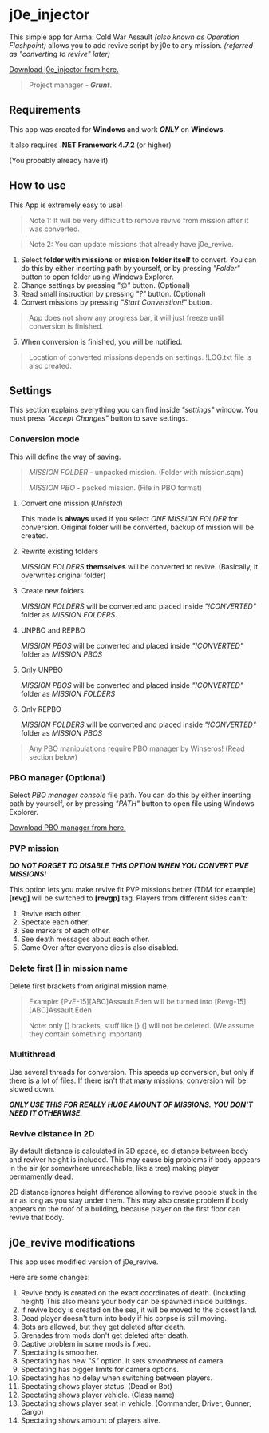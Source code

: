 # j0e_injector
This simple app for Arma: Cold War Assault *(also known as Operation Flashpoint)* allows you to add revive script by j0e to any mission. *(referred as "converting to revive" later)*

 [Download j0e_injector from here.](https://github.com/LappiLappland/j0e_injector/releases)

> Project manager - ***Grunt***.

## Requirements
This app was created for **Windows** and work ***ONLY*** on **Windows**.

It also requires **.NET Framework 4.7.2** (or higher)

(You probably already have it)

## How to use
This App is extremely easy to use!

> Note 1: It will be very difficult to remove revive from mission after it was converted.

> Note 2: You can update missions that already have j0e_revive.

 1. Select **folder with missions** or **mission folder itself** to convert. 
 You can do this by either inserting path by yourself, or by pressing *"Folder"* button to open folder using Windows Explorer.
 2. Change settings by pressing *"@"* button. (Optional)
 3. Read small instruction by pressing *"?"* button. (Optional)
 4. Convert missions by pressing *"Start Converstion!"* button.
 >  App does not show any progress bar, it will just freeze until conversion is finished.
 5. When conversion is finished, you will be notified.
 > Location of converted missions depends on settings.
 > !LOG.txt file is also created.
## Settings
This section explains everything you can find inside *"settings"* window.
You must press *"Accept Changes"* button to save settings.
### Conversion mode
This will define the way of saving.

 > *MISSION FOLDER* - unpacked mission. (Folder with mission.sqm)
 > 
 > *MISSION PBO* - packed mission. (File in PBO format)

 1. Convert one mission (*Unlisted*)
 
    This mode is **always** used if you select *ONE MISSION FOLDER* for conversion.
    Original folder will be converted, backup of mission will be created.

 2. Rewrite existing folders
 
    *MISSION FOLDERS* **themselves** will be converted to revive. 
(Basically, it overwrites original folder)
 
 3. Create new folders
 
    *MISSION FOLDERS* will be converted and placed inside *"!CONVERTED"* folder as *MISSION FOLDERS*.
 
 4. UNPBO and REPBO
 
    *MISSION PBOS* will be converted and placed inside *"!CONVERTED"* folder as *MISSION PBOS*
    
 5. Only UNPBO
 
    *MISSION PBOS* will be converted and placed inside *"!CONVERTED"* folder as *MISSION FOLDERS*

 6. Only REPBO
 
    *MISSION FOLDERS* will be converted and placed inside *"!CONVERTED"* folder as *MISSION PBOS*

> Any PBO manipulations  require PBO manager by Winseros! (Read section below)
### PBO manager (Optional)
Select *PBO manager console* file path.
You can do this by either inserting path by yourself, or by pressing *"PATH"* button to open file using Windows Explorer.

 [Download PBO manager from here.](https://github.com/winseros/pboman3)
### PVP mission
***DO NOT FORGET TO DISABLE THIS OPTION WHEN YOU CONVERT PVE MISSIONS!***

This option lets you make revive fit PVP missions better (TDM for example)
**[revg]** will be switched to **[revgp]** tag.
Players from different sides can't:
 1. Revive each other.
 2. Spectate each other.
 3. See markers of each other.
 4. See death messages about each other.
 5. Game Over after everyone dies is also disabled.

### Delete first [] in mission name
Delete first brackets from original mission name.

> Example: 
> [PvE-15][ABC]Assault.Eden
>  will be turned into
> [Revg-15][ABC]Assault.Eden
> 
> Note: only [] brackets, stuff like [} (] will not be deleted. (We assume they contain something important)
### Multithread
Use several threads for conversion.
This speeds up conversion, but only if there is a lot of files.
If there isn't that many missions, conversion will be slowed down.

***ONLY USE THIS FOR REALLY HUGE AMOUNT OF MISSIONS.***
***YOU DON'T NEED IT OTHERWISE.***
### Revive distance in 2D

By default distance is calculated in 3D space, so distance between body and reviver height is included.
This may cause big problems if body appears in the air (or somewhere unreachable, like a tree) making player permamently dead.

2D distance ignores height difference allowing to revive people stuck in the air as long as you stay under them.
This may also create problem if body appears on the roof of a building, because player on the first floor can revive that body.

## j0e_revive modifications
This app uses modified version of j0e_revive.

Here are some changes:

 1. Revive body is created on the exact coordinates of death. (Including height)
 This also means your body can be spawned inside buildings.
 2. If revive body is created on the sea, it will be moved to the closest land.
 3. Dead player doesn't turn into body if his corpse is still moving.
 4. Bots are allowed, but they get deleted after death.
 5. Grenades from mods don't get deleted after death.
 6. Captive problem in some mods is fixed.
 7. Spectating is smoother.
 8. Spectating has new *"S"* option. It sets *smoothness* of camera.
 9. Spectating has bigger limits for camera options.
 10. Spectating has no delay when switching between players.
 11. Spectating shows player status. (Dead or Bot)
 12. Spectating shows player vehicle. (Class name)
10. Spectating shows player seat in vehicle. (Commander, Driver, Gunner, Cargo)
11. Spectating shows amount of players alive.
